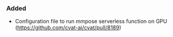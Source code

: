 ### Added

- Configuration file to run mmpose serverless function on GPU
  (<https://github.com/cvat-ai/cvat/pull/8189>)

